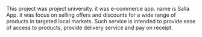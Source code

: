 This project was project university. it was e-commerce app. name is Salla App. it was focus  on selling offers and discounts for a wide range
of products in targeted local markets. Such service is intended to provide ease of access to products, provide delivery service and pay on receipt.
